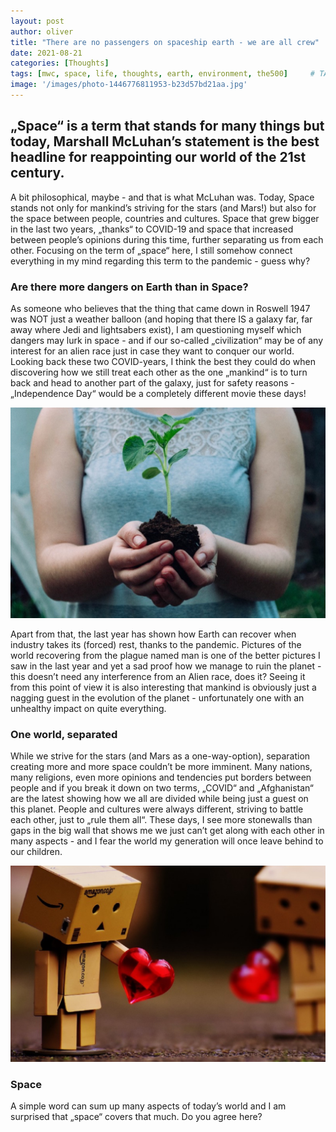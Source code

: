 ```yaml
---
layout: post
author: oliver
title: "There are no passengers on spaceship earth - we are all crew"
date: 2021-08-21
categories: [Thoughts]
tags: [mwc, space, life, thoughts, earth, environment, the500]     # TAG names should always be lowercase
image: '/images/photo-1446776811953-b23d57bd21aa.jpg'
---
```


## „Space“ is a term that stands for many things but today, Marshall McLuhan’s statement is the best headline for reappointing our world of the 21st century.

A bit philosophical, maybe - and that is what McLuhan was. Today, Space stands not only for mankind’s striving for the stars (and Mars!) but also for the space between people, countries and cultures. Space that grew bigger in the last two years, „thanks“ to COVID-19 and space that increased between people’s opinions during this time, further separating us from each other. Focusing on the term of „space“ here, I still somehow connect everything in my mind regarding this term to the pandemic - guess why?

### Are there more dangers on Earth than in Space?

As someone who believes that the thing that came down in Roswell 1947 was NOT just a weather balloon (and hoping that there IS a galaxy far, far away where Jedi and lightsabers exist), I am questioning myself which dangers may lurk in space - and if our so-called „civilization“ may be of any interest for an alien race just in case they want to conquer our world. Looking back these two COVID-years, I think the best they could do when discovering how we still treat each other as the one „mankind“ is to turn back and head to another part of the galaxy, just for safety reasons - „Independence Day“ would be a completely different movie these days!

![Unsplash](../images/0-e0RLmKqDzaxzRgNA.jpg)

Apart from that, the last year has shown how Earth can recover when industry takes its (forced) rest, thanks to the pandemic. Pictures of the world recovering from the plague named man is one of the better pictures I saw in the last year and yet a sad proof how we manage to ruin the planet - this doesn’t need any interference from an Alien race, does it? Seeing it from this point of view it is also interesting that mankind is obviously just a nagging guest in the evolution of the planet - unfortunately one with an unhealthy impact on quite everything.

### One world, separated

While we strive for the stars (and Mars as a one-way-option), separation creating more and more space couldn’t be more imminent. Many nations, many religions, even more opinions and tendencies put borders between people and if you break it down on two terms, „COVID“ and „Afghanistan“ are the latest showing how we all are divided while being just a guest on this planet. People and cultures were always different, striving to battle each other, just to „rule them all“. These days, I see more stonewalls than gaps in the big wall that shows me we just can’t get along with each other in many aspects - and I fear the world my generation will once leave behind to our children.

![Unsplash](../images/0-Xx_EqdvbXnV19G3C.jpg)

### Space

A simple word can sum up many aspects of today’s world and I am surprised that „space“ covers that much. Do you agree here?